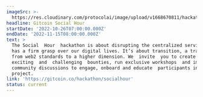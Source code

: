 ```yaml
---
imageSrc: >-
  https://res.cloudinary.com/protocolai/image/upload/v1668670811/hackathons/Screenshot_2022-11-16_at_23.39.07_hyuvcg.png
headline: Gitcoin Social Hour
startDate: '2022-10-26T07:00:00.000Z'
endDate: '2022-11-15T08:00:00.000Z'
text: >
  The Social  Hour  hackathon is about disrupting the centralized services that
  has a firm grasp over our digital lives. It’s about transition, a transition
  from web2 standards to a higher dimension. We  invite  you to create 
  exciting  and  challenging  bounties, run exclusive workshops  and important
  community discussions to engage, onboard and educate  participants in your
  project.
link: 'https://gitcoin.co/hackathon/socialhour'
status: current
---
```


